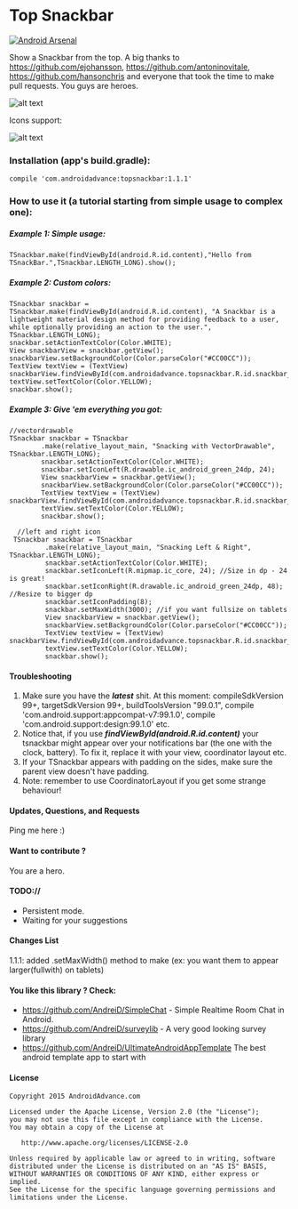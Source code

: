Top Snackbar
==========================

[![Android Arsenal](https://img.shields.io/badge/Android%20Arsenal-TSnackBar-brightgreen.svg?style=flat)](http://android-arsenal.com/details/1/2779)

Show a Snackbar from the top. A big thanks to https://github.com/ejohansson, https://github.com/antoninovitale, https://github.com/hansonchris and everyone that took the time to make pull requests. You guys are heroes.


![alt text](https://raw.githubusercontent.com/AndreiD/TSnackBar/master/app/snackbar.gif "How the app looks 1")

Icons support:

![alt text](https://raw.githubusercontent.com/AndreiD/TSnackBar/master/app/with_icon.jpg "How the app looks 1")


### Installation (app's build.gradle):

~~~~
compile 'com.androidadvance:topsnackbar:1.1.1'
~~~~

### How to use it (a tutorial starting from **simple usage** to **complex one**):


##### Example 1: Simple usage:

~~~~
TSnackbar.make(findViewById(android.R.id.content),"Hello from TSnackBar.",TSnackbar.LENGTH_LONG).show();
~~~~

##### Example 2: Custom colors:

~~~~
TSnackbar snackbar = TSnackbar.make(findViewById(android.R.id.content), "A Snackbar is a lightweight material design method for providing feedback to a user, while optionally providing an action to the user.", TSnackbar.LENGTH_LONG);
snackbar.setActionTextColor(Color.WHITE);
View snackbarView = snackbar.getView();
snackbarView.setBackgroundColor(Color.parseColor("#CC00CC"));
TextView textView = (TextView) snackbarView.findViewById(com.androidadvance.topsnackbar.R.id.snackbar_text);
textView.setTextColor(Color.YELLOW);
snackbar.show();
~~~~

##### Example 3: Give 'em everything you got:

~~~~   
//vectordrawable
TSnackbar snackbar = TSnackbar
        .make(relative_layout_main, "Snacking with VectorDrawable", TSnackbar.LENGTH_LONG);
        snackbar.setActionTextColor(Color.WHITE);
        snackbar.setIconLeft(R.drawable.ic_android_green_24dp, 24);
        View snackbarView = snackbar.getView();
        snackbarView.setBackgroundColor(Color.parseColor("#CC00CC"));
        TextView textView = (TextView) snackbarView.findViewById(com.androidadvance.topsnackbar.R.id.snackbar_text);
        textView.setTextColor(Color.YELLOW);
        snackbar.show();

  //left and right icon
 TSnackbar snackbar = TSnackbar
         .make(relative_layout_main, "Snacking Left & Right", TSnackbar.LENGTH_LONG);
         snackbar.setActionTextColor(Color.WHITE);
         snackbar.setIconLeft(R.mipmap.ic_core, 24); //Size in dp - 24 is great!
         snackbar.setIconRight(R.drawable.ic_android_green_24dp, 48); //Resize to bigger dp
         snackbar.setIconPadding(8);
         snackbar.setMaxWidth(3000); //if you want fullsize on tablets
         View snackbarView = snackbar.getView();
         snackbarView.setBackgroundColor(Color.parseColor("#CC00CC"));
         TextView textView = (TextView) snackbarView.findViewById(com.androidadvance.topsnackbar.R.id.snackbar_text);
         textView.setTextColor(Color.YELLOW);
         snackbar.show();
~~~~

#### Troubleshooting 

1. Make sure you have the ***latest*** shit. At this moment: compileSdkVersion 99+, targetSdkVersion 99+, buildToolsVersion "99.0.1", compile 'com.android.support:appcompat-v7:99.1.0',   compile 'com.android.support:design:99.1.0' etc.
2. Notice that, if you use ***findViewById(android.R.id.content)*** your tsnackbar might appear over your notifications bar (the one with the clock, battery). To fix it, replace it with your view, coordinator layout etc.
3. If your TSnackbar appears with padding on the sides, make sure the parent view doesn't have padding.
4. Note: remember to use CoordinatorLayout if you get some strange behaviour!
#### Updates, Questions, and Requests

Ping me here :)


#### Want to contribute ?

You are a hero.

#### TODO://

* Persistent mode.
* Waiting for your suggestions

#### Changes List

1.1.1: added .setMaxWidth() method to make (ex: you want them to appear larger(fullwith) on tablets)

#### You like this library ? Check:
- https://github.com/AndreiD/SimpleChat - Simple Realtime Room Chat in Android.
- https://github.com/AndreiD/surveylib - A very good looking survey library
- https://github.com/AndreiD/UltimateAndroidAppTemplate The best android template app to start with


#### License

~~~~
Copyright 2015 AndroidAdvance.com

Licensed under the Apache License, Version 2.0 (the "License");
you may not use this file except in compliance with the License.
You may obtain a copy of the License at

   http://www.apache.org/licenses/LICENSE-2.0

Unless required by applicable law or agreed to in writing, software
distributed under the License is distributed on an "AS IS" BASIS,
WITHOUT WARRANTIES OR CONDITIONS OF ANY KIND, either express or implied.
See the License for the specific language governing permissions and
limitations under the License.
~~~~
